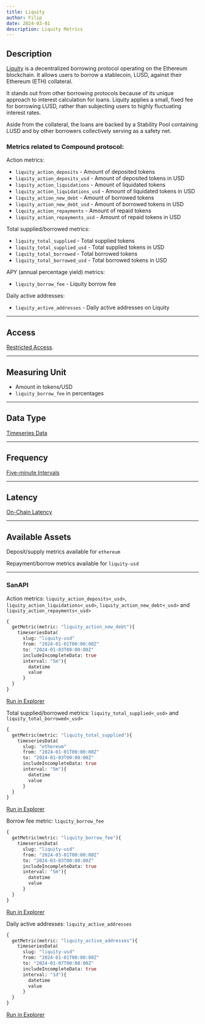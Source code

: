 ```yaml
---
title: Liquity
author: Filip
date: 2024-03-01
description: Liquity Metrics
---
```


## Description
[Liquity](https://www.liquity.org/) is a decentralized borrowing protocol operating on the Ethereum 
blockchain. It allows users to borrow a stablecoin, LUSD, against their Ethereum (ETH) collateral.

It stands out from other borrowing protocols because of its unique approach to interest calculation 
for loans. Liquity applies a small, fixed fee for borrowing LUSD, rather than subjecting users to 
highly fluctuating interest rates.

Aside from the collateral, the loans are backed by a Stability Pool containing LUSD and 
by other borrowers collectively serving as a safety net.

### Metrics related to Compound protocol:

Action metrics:
* `liquity_action_deposits` - Amount of deposited tokens
* `liquity_action_deposits_usd` - Amount of deposited tokens in USD
* `liquity_action_liquidations` - Amount of liquidated tokens
* `liquity_action_liquidations_usd` - Amount of liquidated tokens in USD
* `liquity_action_new_debt` - Amount of borrowed tokens
* `liquity_action_new_debt_usd` - Amount of borrowed tokens in USD
* `liquity_action_repayments` - Amount of repaid tokens
* `liquity_action_repayments_usd` - Amount of repaid tokens in USD

Total supplied/borrowed metrics:
* `liquity_total_supplied` - Total supplied tokens
* `liquity_total_supplied_usd` - Total supplied tokens in USD
* `liquity_total_borrowed` - Total borrowed tokens
* `liquity_total_borrowed_usd` - Total borrowed tokens in USD

APY (annual percentage yield) metrics:
* `liquity_borrow_fee` - Liquity borrow fee

Daily active addresses:
* `liquity_active_addresses` - Daily active addresses on Liquity

---

## Access

[Restricted Access](/metrics/details/access#restricted-access).

---

## Measuring Unit

* Amount in tokens/USD
* `liquity_borrow_fee` in percentages

---

## Data Type

[Timeseries Data](/metrics/details/data-type#timeseries-data)

---

## Frequency

[Five-minute Intervals](/metrics/details/frequency#five-minute-frequency)

---

## Latency

[On-Chain Latency](/metrics/details/latency#on-chain-latency)

---

## Available Assets

Deposit/supply metrics available for `ethereum`

Repayment/borrow metrics available for `liquity-usd`

---

### SanAPI

Action metrics: `liquity_action_deposits<_usd>`, `liquity_action_liquidations<_usd>`, 
`liquity_action_new_debt<_usd>` and `liquity_action_repayments<_usd>`

```graphql
{
  getMetric(metric: "liquity_action_new_debt"){
    timeseriesData(
      slug: "liquity-usd"
      from: "2024-01-01T00:00:00Z"
      to: "2024-01-03T00:00:00Z"
      includeIncompleteData: true
      interval: "5m"){
        datetime
        value
      }
  }
}
```
[Run in Explorer](<https://api.santiment.net/graphiql?query=%7B%0A%20%20getMetric(metric%3A%20%22liquity_action_new_debt%22)%7B%0A%20%20%20%20timeseriesData(%0A%20%20%20%20%20%20slug%3A%20%22liquity-usd%22%0A%20%20%20%20%20%20from%3A%20%222024-01-01T00%3A00%3A00Z%22%0A%20%20%20%20%20%20to%3A%20%222024-01-03T00%3A00%3A00Z%22%0A%20%20%20%20%20%20includeIncompleteData%3A%20true%0A%20%20%20%20%20%20interval%3A%20%225m%22)%7B%0A%20%20%20%20%20%20%20%20datetime%0A%20%20%20%20%20%20%20%20value%0A%20%20%20%20%20%20%7D%0A%20%20%7D%0A%7D>)

Total supplied/borrowed metrics: `liquity_total_supplied<_usd>` and 
`liquity_total_borrowed<_usd>`

```graphql
{
  getMetric(metric: "liquity_total_supplied"){
    timeseriesData(
      slug: "ethereum"
      from: "2024-01-01T00:00:00Z"
      to: "2024-01-03T00:00:00Z"
      includeIncompleteData: true
      interval: "5m"){
        datetime
        value
      }
  }
}
```
[Run in Explorer](<https://api.santiment.net/graphiql?query=%7B%0A%20%20getMetric(metric%3A%20%22liquity_total_supplied%22)%7B%0A%20%20%20%20timeseriesData(%0A%20%20%20%20%20%20slug%3A%20%22ethereum%22%0A%20%20%20%20%20%20from%3A%20%222024-01-01T00%3A00%3A00Z%22%0A%20%20%20%20%20%20to%3A%20%222024-01-03T00%3A00%3A00Z%22%0A%20%20%20%20%20%20includeIncompleteData%3A%20true%0A%20%20%20%20%20%20interval%3A%20%225m%22)%7B%0A%20%20%20%20%20%20%20%20datetime%0A%20%20%20%20%20%20%20%20value%0A%20%20%20%20%20%20%7D%0A%20%20%7D%0A%7D>)

Borrow fee metric: `liquity_borrow_fee`

```graphql
{
  getMetric(metric: "liquity_borrow_fee"){
    timeseriesData(
      slug: "liquity-usd"
      from: "2024-03-01T00:00:00Z"
      to: "2024-03-03T00:00:00Z"
      includeIncompleteData: true
      interval: "5m"){
        datetime
        value
      }
  }
}
```
[Run in Explorer](<https://api.santiment.net/graphiql?query=%7B%0A%20%20getMetric(metric%3A%20%22liquity_borrow_fee%22)%7B%0A%20%20%20%20timeseriesData(%0A%20%20%20%20%20%20slug%3A%20%22liquity-usd%22%0A%20%20%20%20%20%20from%3A%20%222024-03-01T00%3A00%3A00Z%22%0A%20%20%20%20%20%20to%3A%20%222024-03-03T00%3A00%3A00Z%22%0A%20%20%20%20%20%20includeIncompleteData%3A%20true%0A%20%20%20%20%20%20interval%3A%20%225m%22)%7B%0A%20%20%20%20%20%20%20%20datetime%0A%20%20%20%20%20%20%20%20value%0A%20%20%20%20%20%20%7D%0A%20%20%7D%0A%7D>)

Daily active addresses: `liquity_active_addresses`

```graphql
{
  getMetric(metric: "liquity_active_addresses"){
    timeseriesData(
      slug: "liquity-usd"
      from: "2024-01-01T00:00:00Z"
      to: "2024-01-07T00:00:00Z"
      includeIncompleteData: true
      interval: "1d"){
        datetime
        value
      }
  }
}
```
[Run in Explorer](<https://api.santiment.net/graphiql?query=%7B%0A%20%20getMetric(metric%3A%20%22liquity_active_addresses%22)%7B%0A%20%20%20%20timeseriesData(%0A%20%20%20%20%20%20slug%3A%20%22liquity-usd%22%0A%20%20%20%20%20%20from%3A%20%222024-01-01T00%3A00%3A00Z%22%0A%20%20%20%20%20%20to%3A%20%222024-01-07T00%3A00%3A00Z%22%0A%20%20%20%20%20%20includeIncompleteData%3A%20true%0A%20%20%20%20%20%20interval%3A%20%221d%22)%7B%0A%20%20%20%20%20%20%20%20datetime%0A%20%20%20%20%20%20%20%20value%0A%20%20%20%20%20%20%7D%0A%20%20%7D%0A%7D>)
